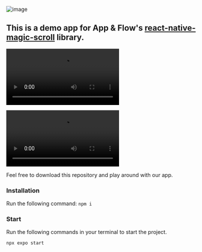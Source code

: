 ![image](https://github.com/AppAndFlow/react-native-magic-scroll-demo/assets/129197567/b1d03e8a-e002-4375-a417-b5c81962ad66)



## This is a demo app for App & Flow's <a href= "https://github.com/AppAndFlow/react-native-magic-scroll">**react-native-magic-scroll**</a> library.


<video src="https://github.com/AppAndFlow/react-native-magic-scroll-demo/assets/129197567/c1e2b9f4-f66d-4aaf-a57d-9eb4b89400e9"></video>

<video src="https://github.com/AppAndFlow/react-native-magic-scroll-demo/assets/129197567/4d1a23f2-c55e-414f-a564-4883dfc2c3aa"></video>


Feel free to download this repository and play around with our app. 

### Installation

Run the following command:
`npm i`

### Start

Run the following commands in your terminal to start the project.

`npx expo start`



